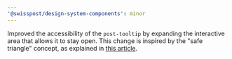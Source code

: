 ```yaml
---
'@swisspost/design-system-components': minor
---
```


Improved the accessibility of the `post-tooltip` by expanding the interactive area that allows it to stay open. This change is inspired by the "safe triangle" concept, as explained in [this article](https://www.smashingmagazine.com/2023/08/better-context-menus-safe-triangles/).
